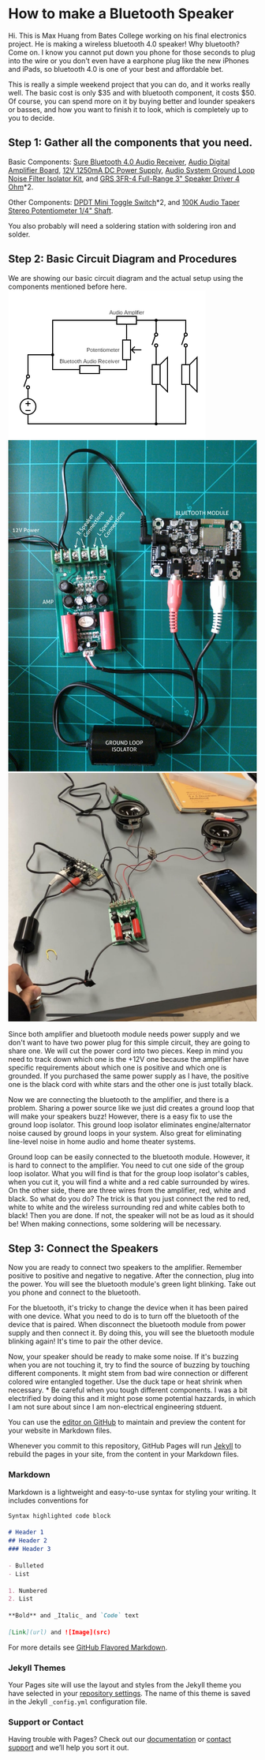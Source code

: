 # How to make a Bluetooth Speaker
Hi. This is Max Huang from Bates College working on his final electronics project. He is making a wireless bluetooth 4.0 speaker! Why bluetooth? Come on. I know you cannot put down you phone for those seconds to plug into the wire or you don't even have a earphone plug like the new iPhones and iPads, so bluetooth 4.0 is one of your best and affordable bet. 

This is really a simple weekend project that you can do, and it works really well. The basic cost is only $35 and with bluetooth component, it costs $50. Of course, you can spend more on it by buying better and lounder speakers or basses, and how you want to finish it to look, which is completely up to you to decide. 

## Step 1: Gather all the components that you need. 
Basic Components: [Sure Bluetooth 4.0 Audio Receiver](https://www.parts-express.com/sure-electronics-aa-ab41136-bluetooth-40-audio-receiver-board-aptx--edr-12-vdc--320-351), [Audio Digital Amplifier Board](https://www.parts-express.com/t-amp-tripath-ta2024-2-x-15w-audio-digital-amplifier-board--320-600), [12V 1250mA DC Power Supply](https://www.parts-express.com/12v-1250ma-dc-power-supply-ac-adapter-21-x-55mm-center-(-)-positive-plug--129-032), [Audio System Ground Loop Noise Filter Isolator Kit](https://www.parts-express.com/audio-system-ground-loop-noise-filter-isolator-kit--265-007), and [GRS 3FR-4 Full-Range 3" Speaker Driver 4 Ohm](https://www.parts-express.com/grs-3fr-4-full-range-3-speaker-driver-4-ohm--292-436)*2.

Other Components: [DPDT Mini Toggle Switch](https://www.parts-express.com/dpdt-mini-toggle-switch--060-338)*2, and [100K Audio Taper Stereo Potentiometer 1/4" Shaft](https://www.parts-express.com/100k-audio-taper-stereo-potentiometer-1-4-shaft--023-652).

You also probably will need a soldering station with soldering iron and solder. 

## Step 2: Basic Circuit Diagram and Procedures
We are showing our basic circuit diagram and the actual setup using the components mentioned before here. 
![CircuitDiagram](circuit.png)
![Reference](Reference.jpeg)
![CircuitDiagramR](Circuit.jpg)


Since both amplifier and bluetooth module needs power supply and we don't want to have two power plug for this simple circuit, they are going to share one. We will cut the power cord into two pieces. Keep in mind you need to track down which one is the +12V one because the amplifier have specific requirements about which one is positive and which one is grounded. If you purchased the same power supply as I have, the positive one is the black cord with white stars and the other one is just totally black. 

Now we are connecting the bluetooth to the amplifier, and there is a problem. Sharing a power source like we just did creates a ground loop that will make your speakers buzz! However, there is a easy fix to use the ground loop isolator. This ground loop isolator eliminates engine/alternator noise caused by ground loops in your system. Also great for eliminating line-level noise in home audio and home theater systems. 

Ground loop can be easily connected to the bluetooth module. However, it is hard to connect to the amplifier. You need to cut one side of the group loop isolator. What you will find is that for the group loop isolator's cables, when you cut it, you will find a white and a red cable surrounded by wires. On the other side, there are three wires from the amplifier, red, white and black. So what do you do? The trick is that you just connect the red to red, white to white and the wireless surrounding red and white cables both to black! Then you are done. If not, the speaker will not be as loud as it should be! When making connections, some soldering will be necessary.


## Step 3: Connect the Speakers
Now you are ready to connect two speakers to the amplifier. Remember positive to positive and negative to negative. After the connection, plug into the power. You will see the bluetooth module's green light blinking. Take out you phone and connect to the bluetooth. 

For the bluetooth, it's tricky to change the device when it has been paired with one device. What you need to do is to turn off the bluetooth of the device that is paired. When disconnect the bluetooth module from power supply and then connect it. By doing this, you will see the bluetooth module blinking again! It's time to pair the other device. 

Now, your speaker should be ready to make some noise. If it's buzzing when you are not touching it, try to find the source of buzzing by touching different components. It might stem from bad wire connection or different colored wire entangled together. Use the duck tape or heat shrink when necessary. * Be careful when you tough different components. I was a bit electrified by doing this and it might pose some potential hazzards, in which I am not sure about since I am non-electrical engineering stduent. 











You can use the [editor on GitHub](https://github.com/Maxthuang/maxhuang/edit/master/index.md) to maintain and preview the content for your website in Markdown files.

Whenever you commit to this repository, GitHub Pages will run [Jekyll](https://jekyllrb.com/) to rebuild the pages in your site, from the content in your Markdown files.

### Markdown

Markdown is a lightweight and easy-to-use syntax for styling your writing. It includes conventions for

```markdown
Syntax highlighted code block

# Header 1
## Header 2
### Header 3

- Bulleted
- List

1. Numbered
2. List

**Bold** and _Italic_ and `Code` text

[Link](url) and ![Image](src)
```

For more details see [GitHub Flavored Markdown](https://guides.github.com/features/mastering-markdown/).

### Jekyll Themes

Your Pages site will use the layout and styles from the Jekyll theme you have selected in your [repository settings](https://github.com/Maxthuang/maxhuang/settings). The name of this theme is saved in the Jekyll `_config.yml` configuration file.

### Support or Contact

Having trouble with Pages? Check out our [documentation](https://help.github.com/categories/github-pages-basics/) or [contact support](https://github.com/contact) and we’ll help you sort it out.
